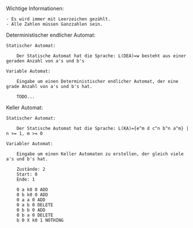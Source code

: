 Wichtige Informationen:

    - Es wird immer mit Leerzeichen gezählt.
    - Alle Zahlen müssen Ganzzahlen sein.

Deterministischer endlicher Automat:

    Statischer Automat:

        Der Statische Automat hat die Sprache: L(DEA)=w besteht aus einer geraden Anzahl von a's und b's

    Variable Automat:

        Eingabe um einen Deterministischer endlicher Automat, der eine grade Anzahl von a's und b's hat.

        TODO...

Keller Automat:

    Statischer Automat:
    
        Der Statische Automat hat die Sprache: L(KA)={e^m d c^n b^n a^m} | n >= 1, m >= 0
    
    Variabler Automat:
    
        Eingabe um einen Keller Automaten zu erstellen, der gleich viele a's und b's hat.
        
        Zustände: 2
        Start: 0
        Ende: 1
        
        0 a k0 0 ADD
        0 b k0 0 ADD
        0 a a 0 ADD
        0 a b 0 DELETE
        0 b b 0 ADD
        0 b a 0 DELETE
        b 0 X k0 1 NOTHING